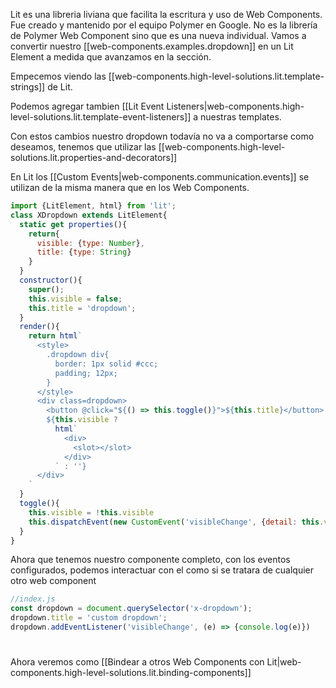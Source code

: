 
Lit es una libreria liviana que facilita la escritura y uso de Web Components. Fue creado y mantenido por el equipo Polymer en Google. No es la librería de Polymer Web Component sino que es una nueva individual. Vamos a convertir nuestro [[web-components.examples.dropdown]] en un Lit Element a medida que avanzamos en la sección.

Empecemos viendo las [[web-components.high-level-solutions.lit.template-strings]] de Lit.

Podemos agregar tambien [[Lit Event Listeners|web-components.high-level-solutions.lit.template-event-listeners]] a nuestras templates.

Con estos cambios nuestro dropdown todavía no va a comportarse como deseamos, tenemos que utilizar las [[web-components.high-level-solutions.lit.properties-and-decorators]]

En Lit los [[Custom Events|web-components.communication.events]] se utilizan de la misma manera que en los Web Components.

```js
import {LitElement, html} from 'lit';
class XDropdown extends LitElement{
  static get properties(){
    return{
      visible: {type: Number},
      title: {type: String}
    }
  }
  constructor(){
    super();
    this.visible = false;
    this.title = 'dropdown';
  }
  render(){
    return html`
      <style>
        .dropdown div{
          border: 1px solid #ccc;
          padding; 12px;
        }
      </style> 
      <div class=dropdown>
        <button @click="${() => this.toggle()}">${this.title}</button>
        ${this.visible ? 
          html`
            <div>
              <slot></slot>
            </div>
          ` : ''}
      </div>
    `
  }
  toggle(){
    this.visible = !this.visible
    this.dispatchEvent(new CustomEvent('visibleChange', {detail: this.visible}))
  }
}
```
Ahora que tenemos nuestro componente completo, con los eventos configurados, podemos interactuar con el como si se tratara de cualquier otro web component
```js
//index.js
const dropdown = document.querySelector('x-dropdown');
dropdown.title = 'custom dropdown';
dropdown.addEventListener('visibleChange', (e) => {console.log(e)})
```
#
Ahora veremos como [[Bindear a otros Web Components con Lit|web-components.high-level-solutions.lit.binding-components]]